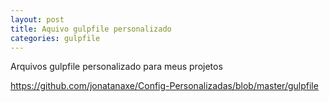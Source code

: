 ```yaml
---
layout: post
title: Aquivo gulpfile personalizado
categories: gulpfile
---
```

Arquivos gulpfile personalizado para meus projetos

https://github.com/jonatanaxe/Config-Personalizadas/blob/master/gulpfile
